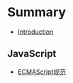# Summary

* [Introduction](README.md)

## JavaScript

* [ECMAScript规范](lib/ecmascript-standard.md)
